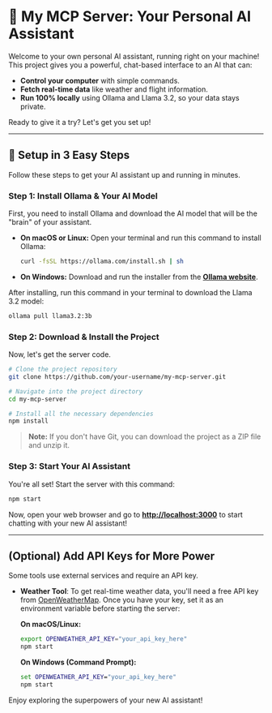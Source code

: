 # 🤖 My MCP Server: Your Personal AI Assistant

Welcome to your own personal AI assistant, running right on your machine! This project gives you a powerful, chat-based interface to an AI that can:

- **Control your computer** with simple commands.
- **Fetch real-time data** like weather and flight information.
- **Run 100% locally** using Ollama and Llama 3.2, so your data stays private.

Ready to give it a try? Let's get you set up!

---

## 🚀 Setup in 3 Easy Steps

Follow these steps to get your AI assistant up and running in minutes.

### Step 1: Install Ollama & Your AI Model

First, you need to install Ollama and download the AI model that will be the "brain" of your assistant.

- **On macOS or Linux:**
  Open your terminal and run this command to install Ollama:
  
  ```bash
  curl -fsSL https://ollama.com/install.sh | sh
  ```

- **On Windows:**
  Download and run the installer from the [**Ollama website**](https://ollama.com).

After installing, run this command in your terminal to download the Llama 3.2 model:

```bash
ollama pull llama3.2:3b
```

### Step 2: Download & Install the Project

Now, let's get the server code.

```bash
# Clone the project repository
git clone https://github.com/your-username/my-mcp-server.git

# Navigate into the project directory
cd my-mcp-server

# Install all the necessary dependencies
npm install
```
> **Note:** If you don't have Git, you can download the project as a ZIP file and unzip it.

### Step 3: Start Your AI Assistant

You're all set! Start the server with this command:

```bash
npm start
```

Now, open your web browser and go to **[http://localhost:3000](http://localhost:3000)** to start chatting with your new AI assistant!

---

## (Optional) Add API Keys for More Power

Some tools use external services and require an API key.

- **Weather Tool**: To get real-time weather data, you'll need a free API key from [OpenWeatherMap](https://openweathermap.org/api).
  Once you have your key, set it as an environment variable before starting the server:

  **On macOS/Linux:**
  
  ```bash
  export OPENWEATHER_API_KEY="your_api_key_here"
  npm start
  ```

  **On Windows (Command Prompt):**
  
  ```cmd
  set OPENWEATHER_API_KEY="your_api_key_here"
  npm start
  ```

Enjoy exploring the superpowers of your new AI assistant!